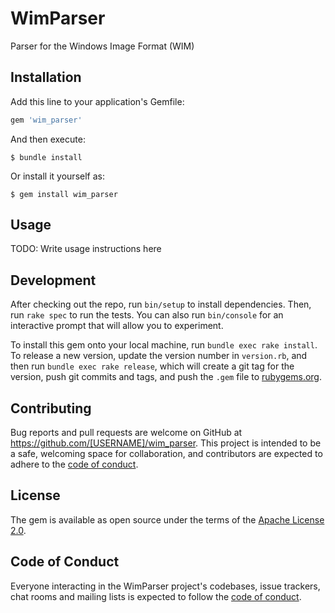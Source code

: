 # WimParser

Parser for the Windows Image Format (WIM)

## Installation

Add this line to your application's Gemfile:

```ruby
gem 'wim_parser'
```

And then execute:

    $ bundle install

Or install it yourself as:

    $ gem install wim_parser

## Usage

TODO: Write usage instructions here

## Development

After checking out the repo, run `bin/setup` to install dependencies. Then, run `rake spec` to run the tests. You can also run `bin/console` for an interactive prompt that will allow you to experiment.

To install this gem onto your local machine, run `bundle exec rake install`. To release a new version, update the version number in `version.rb`, and then run `bundle exec rake release`, which will create a git tag for the version, push git commits and tags, and push the `.gem` file to [rubygems.org](https://rubygems.org).

## Contributing

Bug reports and pull requests are welcome on GitHub at https://github.com/[USERNAME]/wim_parser. This project is intended to be a safe, welcoming space for collaboration, and contributors are expected to adhere to the [code of conduct](https://github.com/[USERNAME]/wim_parser/blob/master/CODE_OF_CONDUCT.md).

## License

The gem is available as open source under the terms of the [Apache License 2.0](https://opensource.org/licenses/Apache-2.0).

## Code of Conduct

Everyone interacting in the WimParser project's codebases, issue trackers, chat rooms and mailing lists is expected to follow the [code of conduct](https://github.com/[USERNAME]/wim_parser/blob/master/CODE_OF_CONDUCT.md).
